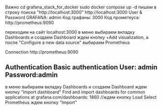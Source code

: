 Важно
cd grafana_stack_for_docker 
sudo docker compose up -d
пишем в строку поиска "http://localhost:3000"
http://localhost:3000
User & Password GRAFANA: admin
Код графаны: 3000
Код прометеуса: http://prometheus:9090

переходим на сайт localhost:3000
в меню выбираем вкладку Dashboards и создаем Dashboard
ждем кнопку +Add visualization, а после "Configure a new data source"
выбираем Prometheus

Connection
http://prometheus:9090

Authentication
Basic authentication
User: admin
Password:admin
---------------------------------------------
в меню выбираем вкладку Dashboards и создаем Dashboard
ждем кнопку "Import dashboard"
Find and import dashboards for common applications at grafana.com/dashboards: 1860  //ждем кнопку Load
Select Prometheus
ждем кнопку "Import"
